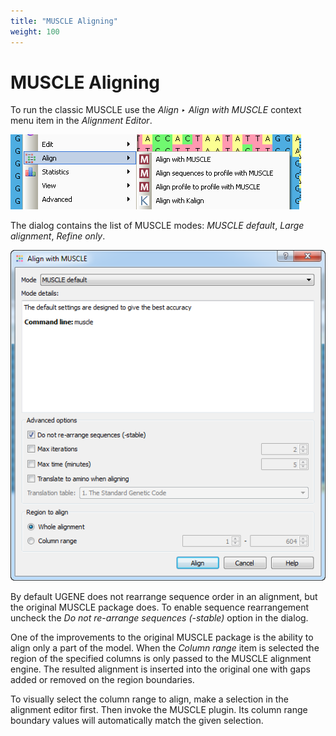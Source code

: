 ```yaml
---
title: "MUSCLE Aligning"
weight: 100
---
```



# MUSCLE Aligning

To run the classic MUSCLE use the _Align ‣ Align with MUSCLE_ context menu item in the _Alignment Editor_.


![](/images/65930833/65930834.png)

The dialog contains the list of MUSCLE modes: _MUSCLE default_, _Large alignment_, _Refine only_.


![](/images/65930833/65930835.png)

By default UGENE does not rearrange sequence order in an alignment, but the original MUSCLE package does. To enable sequence rearrangement uncheck the _Do not re-arrange sequences (-stable)_ option in the dialog.

One of the improvements to the original MUSCLE package is the ability to align only a part of the model. When the _Column range_ item is selected the region of the specified columns is only passed to the MUSCLE alignment engine. The resulted alignment is inserted into the original one with gaps added or removed on the region boundaries.

To visually select the column range to align, make a selection in the alignment editor first. Then invoke the MUSCLE plugin. Its column range boundary values will automatically match the given selection.
